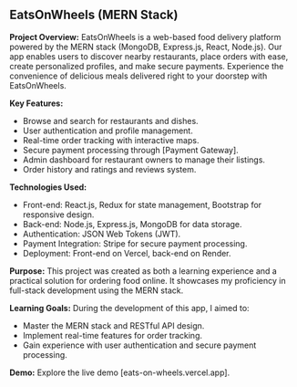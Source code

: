 ## EatsOnWheels (MERN Stack)

**Project Overview:**
EatsOnWheels is a web-based food delivery platform powered by the MERN stack (MongoDB, Express.js, React, Node.js). Our app enables users to discover nearby restaurants, place orders with ease, create personalized profiles, and make secure payments. Experience the convenience of delicious meals delivered right to your doorstep with EatsOnWheels.

**Key Features:**
- Browse and search for restaurants and dishes.
- User authentication and profile management.
- Real-time order tracking with interactive maps.
- Secure payment processing through [Payment Gateway].
- Admin dashboard for restaurant owners to manage their listings.
- Order history and ratings and reviews system.

**Technologies Used:**
- Front-end: React.js, Redux for state management, Bootstrap for responsive design.
- Back-end: Node.js, Express.js, MongoDB for data storage.
- Authentication: JSON Web Tokens (JWT).
- Payment Integration: Stripe for secure payment processing.
- Deployment: Front-end on Vercel, back-end on Render.

**Purpose:**
This project was created as both a learning experience and a practical solution for ordering food online. It showcases my proficiency in full-stack development using the MERN stack.

**Learning Goals:**
During the development of this app, I aimed to:
- Master the MERN stack and RESTful API design.
- Implement real-time features for order tracking.
- Gain experience with user authentication and secure payment processing.

**Demo:**
Explore the live demo [eats-on-wheels.vercel.app].






